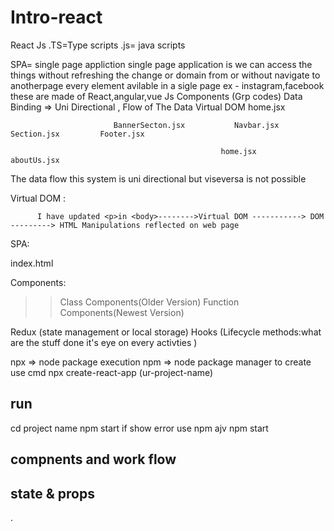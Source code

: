 # Intro-react

React Js
.TS=Type scripts
.js= java scripts

SPA= single page appliction 
single page application is we can access the things without refreshing the change or domain from or without navigate to anotherpage every element avilable in a sigle page ex - instagram,facebook these are made of React,angular,vue Js
Components (Grp codes)
Data Binding => Uni Directional , Flow of The Data
Virtual DOM 
                                                   home.jsx

                           BannerSecton.jsx           Navbar.jsx              Section.jsx         Footer.jsx

                                                   home.jsx           aboutUs.jsx
The data flow this system is uni directional but viseversa is not possible

Virtual DOM : 

          I have updated <p>in <body>-------->Virtual DOM -----------> DOM ---------> HTML Manipulations reflected on web page


SPA: 

index.html
        <html>
            <body>
            <div id="root">
            </div>
            </body>
        </html>

Components:
>> Class Components(Older Version)
>> Function Components(Newest Version)



Redux (state management or local storage)
Hooks (Lifecycle methods:what are the stuff done it's eye on  every activties )


npx => node package execution
npm => node package manager
to create use cmd
npx create-react-app (ur-project-name)

## run
cd project name
npm start 
if show error use
npm ajv
npm start

## compnents and work flow
## state & props


.